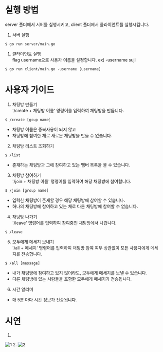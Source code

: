 
# 실행 방법
server 폴더에서 서버를 실행시키고, client 폴더에서 클라이언트를 실행시킵니다.

1. 서버 실행
```
$ go run server/main.go
```
1. 클라이언트 실행  
 flag username으로 사용자 이름을 설정합니다. ex) -username suji
```
$ go run client/main.go -username [username]
```

# 사용자 가이드

1. 채팅방 만들기  
'/create + 채팅방 이름' 명령어를 입력하여 채팅방을 만듭니다.
```
$ /create [goup name]
```

- 채팅방 이름은 중복사용이 되지 않고
- 채팅방에 참여한 채로 새로운 채팅방을 만들 수 없습니다.

2. 채팅방 리스트 조회하기
```
$ /list
```
- 존재하는 채팅방과 그에 참여하고 있는 멤버 목록을 볼 수 있습니다.

3. 채팅방 참여하기  
'/join + 채팅방 이름' 명령어를 입력하여 해당 채팅방에 참여합니다.
```
$ /join [group name]
```
- 입력한 채팅방이 존재할 경우 해당 채팅방에 참여할 수 있습니다.
- 하나의 채팅방에 참여하고 있는 채로 다른 채팅방에 참여할 수 없습니다.

4. 채팅방 나가기  
   '/leave' 명령어를 입력하여 참여중인 채팅방에서 나갑니다.
```
$ /leave
```

5. 모두에게 메세지 보내기  
   '/all + 메세지' 명령어를 입력하여 채팅방 참여 여부 상관없이 모든 사용자에게 메세지를 전송합니다.
```
$ /all [message]
```
- 내가 채팅방에 참여하고 있지 않더라도, 모두에게 메세지를 보낼 수 있습니다.
- 다른 채팅방에 있는 사람들을 포함한 모두에게 메세지가 전송됩니다.

6. 시간 알리미
- 매 5분 마다 시간 정보가 전송됩니다.

# 시연
1. 
![1](https://github.com/Suzzzzzy/chat-service/assets/97580836/6211582a-2c90-4537-9a90-76d7dba675d0)
2.
![2](https://github.com/Suzzzzzy/chat-service/assets/97580836/cbb9df07-e2e4-47a7-98fe-5eff30d0c20f)


